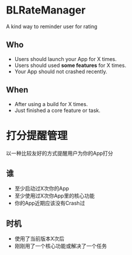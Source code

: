 # BLRateManager
A kind way to reminder user for rating

## Who
- Users should launch your App for X times.
- Users should used **some features** for X times.
- Your App should not crashed recently.
 
## When
- After using a build for X times.
- Just finished a core feature or task.

# 打分提醒管理
以一种比较友好的方式提醒用户为你的App打分

## 谁
- 至少启动过X次你的App
- 至少使用过X次你App里的核心功能
- 你的App近期应该没有Crash过

## 时机
- 使用了当前版本X次后
- 刚刚用了一个核心功能或解决了一个任务
